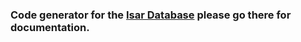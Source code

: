 ### Code generator for the [Isar Database](https://github.com/isar-community/isar) please go there for documentation.